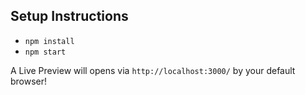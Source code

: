 
## Setup Instructions
- `npm install`
- `npm start`

A Live Preview will opens via `http://localhost:3000/` by your default browser!
